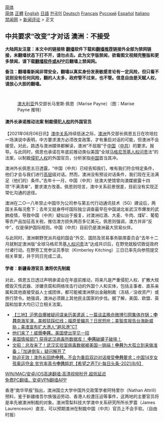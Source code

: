  <!-- 面包屑导航 --> <div class="breadcrumb"><!-- GTranslate: https://gtranslate.io/ -->  <div class="switcher notranslate">  <div class="selected">  <a href="#" onclick="return false;"> 简体</a>  </div>  <div class="option">  <a href="https://www.bannedbook.org" onclick="doGTranslate('zh-CN|zh-CN');jQuery('div.switcher div.selected a').html(jQuery(this).html());return false;" title="简体中文" class="nturl selected"> 简体</a>  <a href="https://www.bannedbook.org/zh-tw/" onclick="doGTranslate('zh-CN|zh-TW');jQuery('div.switcher div.selected a').html(jQuery(this).html());return false;" title="繁體中文" class="nturl"> 正體</a>  <a href="https://www.bannedbook.org/en/" onclick="doGTranslate('zh-CN|en');jQuery('div.switcher div.selected a').html(jQuery(this).html());return false;" title="English" class="nturl"> English</a>  <a href="https://www.bannedbook.org/ja/" onclick="doGTranslate('zh-CN|ja');jQuery('div.switcher div.selected a').html(jQuery(this).html());return false;" title="日本語" class="nturl"> 日語</a>  <a href="https://www.bannedbook.org/ko/" onclick="doGTranslate('zh-CN|ko');jQuery('div.switcher div.selected a').html(jQuery(this).html());return false;" title="한국어" class="nturl"> 한국어</a>  <a href="https://www.bannedbook.org/de/" onclick="doGTranslate('zh-CN|de');jQuery('div.switcher div.selected a').html(jQuery(this).html());return false;" title="Deutsch" class="nturl"> Deutsch</a>  <a href="https://www.bannedbook.org/fr/" onclick="doGTranslate('zh-CN|fr');jQuery('div.switcher div.selected a').html(jQuery(this).html());return false;" title="Français" class="nturl"> Français</a>  <a href="https://www.bannedbook.org/ru/" onclick="doGTranslate('zh-CN|ru');jQuery('div.switcher div.selected a').html(jQuery(this).html());return false;" title="Русский" class="nturl"> Русский</a>  <a href="https://www.bannedbook.org/es/" onclick="doGTranslate('zh-CN|es');jQuery('div.switcher div.selected a').html(jQuery(this).html());return false;" title="Español" class="nturl"> Español</a>  <a href="https://www.bannedbook.org/it/" onclick="doGTranslate('zh-CN|it');jQuery('div.switcher div.selected a').html(jQuery(this).html());return false;" title="Italiano" class="nturl"> Italiano</a>  </div>  </div>      <div class='breadcrumb-sub'><!-- Breadcrumb NavXT 6.3.0 --> <a href="https://www.bannedbook.org/" class="home">禁闻网</a> &gt; <a href="https://www.bannedbook.org/bnews/comments/" class="category">新闻评论</a> &gt; 正文</div></div><h2>中共要求“改变”才对话 澳洲︰不接受</h2> <p class="notice"><b>大陆网友注意：本文中的链接除 <a href="https://github.com/bannedbook/fanqiang" >翻墙</a>软件下载和<a href="https://github.com/killgcd/justmysocks/blob/master/README.md">翻墙推荐</a>链接外全部为禁网链接，未翻墙状态下打不开，请勿点击。此为文字版禁闻，欲看图文视频完整版和更多禁闻，请下载<a href="https://github.com/bannedbook/fanqiang">翻墙软件或APP</a>后翻墙上禁闻网。</p><p>备注：翻墙看新闻非常安全，翻墙以真实身份发表敏感言论有一定风险，但只看不说则没有任何风险，翻的人太多，政府管不过来，也不管。信息自由是天赋人权，请放心大胆的翻墙。</b></p>  <div class="entry"> <br /> <figure><a href="https://i2.wp.com/upload-images-bucket-v64rleca837do.s3.eu-west-1.amazonaws.com/wp-content/uploads/2021/08/06230635/Screen-Shot-2021-08-06-at-19.05.53.png?fit=1618%2C928&#038;ssl=1" data-caption="澳大利亚外交部长马里斯∙佩恩（Marise Payne）（图：Marise Payne 推特）"></a><figcaption class="wp-caption-text"><a href="https://www.bannedbook.org/bnews/tag/%e6%be%b3%e5%a4%a7%e5%88%a9%e4%ba%9a/" class="st_tag internal_tag" rel="tag" title="标签 澳大利亚 下的日志">澳大利亚</a>外交部长马里斯∙佩恩（Marise Payne）（图：Marise Payne 推特）</figcaption></figure> <h4><strong>澳外长承诺推动法案 制裁侵犯<a href="https://www.bannedbook.org/bnews/tag/%e4%ba%ba%e6%9d%83/" class="st_tag internal_tag" rel="tag" title="标签 人权 下的日志">人权</a>的外国官员</strong></h4> <p>【2021年08月06日讯】<a href="https://www.bannedbook.org/bnews/tag/%E6%BE%B3%E4%B8%AD%E5%85%B3%E7%B3%BB/" class="st_tag internal_tag" rel="tag" title="标签 澳中关系 下的日志">澳中关系</a>持续低迷之际，<a href="https://www.bannedbook.org/bnews/tag/%e6%be%b3%e6%b4%b2/" class="st_tag internal_tag" rel="tag" title="标签 澳洲 下的日志">澳洲</a>外交部长佩恩五日在坎培拉一场演说中表明，中方要求澳方必须改变政策，才有重启对话的可能，但澳洲不会接受。对此，路透与澳洲媒体都解读，澳洲“不屈服”于<span class='wp_keywordlink_affiliate'><a href="https://www.bannedbook.org/" title="中国" target="_blank">中国</a></span>（<a href="https://www.bannedbook.org/bnews/tag/%e4%b8%ad%e5%85%b1/" class="st_tag internal_tag" rel="tag" title="标签 中共 下的日志">中共</a>）的要求。报导。与此同时，佩恩也承诺在年底前推动类似美国“全球<a href="https://www.bannedbook.org/bnews/tag/%E9%A9%AC%E6%A0%BC%E5%B0%BC%E8%8C%A8%E5%9F%BA%E4%BA%BA%E6%9D%83%E9%97%AE%E8%B4%A3/" class="st_tag internal_tag" rel="tag" title="标签 马格尼茨基人权问责 下的日志">马格尼茨基人权问责</a>法”的法案，以制裁<a href="https://www.bannedbook.org/bnews/tag/%E4%BE%B5%E7%8A%AF%E4%BA%BA%E6%9D%83/" class="st_tag internal_tag" rel="tag" title="标签 侵犯人权 下的日志">侵犯人权</a>的外国官员，分析家指<a href="https://www.bannedbook.org/bnews/tag/%E4%B8%AD%E5%9B%BD/" class="st_tag internal_tag" rel="tag" title="标签 中国 下的日志">中国</a>首当其冲。</p> <p>澳洲外长佩恩五日透露，“中国（中共）已经告知我们，唯有我们符合特定条件，他们才会与我们进行<span class='wp_keywordlink_affiliate'><a href="https://www.bannedbook.org/bnews/ccpdope/" title="中共高层内幕" target="_blank">高层</a></span>级对话。然而，澳洲没有预设对话条件，我们现在无法满足（他们的）条件。”去年十一月，中国（中共）驻澳大使馆曾向澳媒披露十四项“不满清单”，要求澳方改善。佩恩则坦言，澳中关系前景很差，目前没有实现正常化沟通的途径。</p>  <p>澳洲在二○一八年禁止中国华为公司参与第五代行动通讯技术（5G）建设后，两国关系每况愈下；去年又挺身呼吁国际独立调查最早在中国湖北省武汉市爆发的武肺疫情，导致中国（中共）疑似出于报复，对澳洲红酒、大麦、牛肉、煤矿、葡萄等农产品加征高关税，推估澳方损失两百多亿美元。佩恩则强调，澳方并非“反中”，仅是保护国际规则。中国（中共）目前仍是澳洲最大贸易伙伴。</p> <p>与此同时，澳洲朝野党派共组的国会“外交、国防及贸易事务联席委员会”去年十二月就制定澳洲版“全球马格尼茨基<a href="https://www.bannedbook.org/bnews/tag/%E4%BA%BA%E6%9D%83%E9%97%AE%E8%B4%A3/" class="st_tag internal_tag" rel="tag" title="标签 人权问责 下的日志">人权问责</a>法”达成共识后，在野党就殷切敦促政府付诸行动。在野劳工党参议员季钦（Kimberley Kitching）三日已率先向参院提交相关草案，并于同日完成二读。</p>  <h4><strong>学者︰新疆香港官员 澳将优先制裁</strong></h4> <p>对此，佩恩五日透过声明承诺会在年底前推动，将来凡是严重侵犯人权、扩散大规模毁灭性武器、涉嫌贪腐和网络攻击行动的外国个人和实体，包括主事者、直系亲属和其他直接受益人士或团体，都可能被澳洲祭出金融制裁（冻结／没收资产）或旅行禁令。她强调，澳洲必须跟上其他民主国家的步伐。据了解，美国、欧盟、英国和加拿大均已订立相关法案。</p> <ul class='op-related-articles' title='相关阅读'> <li><a href='https://www.bannedbook.org/bnews/bannedvideo/20210807/1601789.html' target='_blank'>【三地】沪男自爆被疑间谍亲历美遣返；一篇谈孟晚舟微博引网集体炸锅；<b>中共</b>南海军演，美舰猛踩红线；福原爱媚共？日民怒呛；美智库报告台海新威胁；美澳宣布扩大港人“避风港”CT</a></li> <li><a href='https://www.bannedbook.org/bnews/topimagenews/20210807/1601785.html' target='_blank'>他们来了！威慑<b>中共</b>，美国使出罕见一招</a></li> <li><a href='https://www.bannedbook.org/bnews/bannedvideo/20210807/1601783.html' target='_blank'>美国情报部门 获得武汉病毒所数据库！    <b>中共</b>破罐子破摔！</a></li> <li><a href='https://www.bannedbook.org/bnews/cbnews/20210807/1601780.html' target='_blank'>文昭：总攻来了！武汉实验室病毒数据被美国一锅端！<b>中共</b>为大孤立到来做准备；「加速倒车」疑问解开了</a></li> <li><a href='https://www.bannedbook.org/bnews/comments/20210807/1601778.html' target='_blank'>胁迫无效！澳外长回绝<b>中共</b>，不会为重启双边对话接受<b>中共</b>要求；中国14岁女孩奥运夺金 贫穷率真令<b>中共</b>尴尬【希望之声TV-每日头条-2021/8/6】</a></li> </ul> <p class="texttj"> <a href="https://github.com/bannedbook/fanqiang/wiki/V2ray%E6%9C%BA%E5%9C%BA" target="_blank">WIN/MAC/安卓/iOS高速翻墙:高清视频秒开,超低延迟</a><br/> <a href="https://github.com/bannedbook/fanqiang/wiki/%E7%A6%81%E9%97%BB%E7%BD%91%E5%AE%89%E5%8D%93%E7%BF%BB%E5%A2%99%E6%96%B0%E9%97%BBAPP" target="_blank">免费PC翻墙、安卓VPN翻墙APP</a></p> <p>香港“南华早报”指出，澳洲国立大学中国外交政策学者阿特里尔（Nathan Attrill）预料，鉴于新疆维吾尔族强迫劳动、香港人权遭压迫等事件，这两地的主要官员将是率先被澳洲制裁的对象。澳洲雪梨科技大学澳中关系研究所所长罗震（James Laurenceson）直言，可以预期澳洲在制裁中国（中共）官员上不会手软。（自由时报）</p><a name='sharetosocial'></a>  <div style="margin-bottom:5px;padding-bottom:5px;clear:both"> <div id="archive-pix-1" class="banner-ads"> <!-- AuctionX Display platform tag START --> <div id="26318x728x90x621x_ADSLOT2" clicktrack="%%CLICK_URL_ESC%%"></div> <!-- AuctionX Display platform tag END --> </div> <div id="archive-pix-2" class="banner-ads"> <!-- AuctionX Display platform tag START --> <div id="26315x300x250x621x_ADSLOT2" clicktrack="%%CLICK_URL_ESC%%"></div> <!-- AuctionX Display platform tag END --> </div> </div>  <div id="archive-pix-1" class="banner-ads"> <!-- AuctionX Display platform tag START --> <div id="26318x728x90x621x_ADSLOT3" clicktrack="%%CLICK_URL_ESC%%"></div> <!-- AuctionX Display platform tag END --> </div> </div><!--END ENTRY--> 